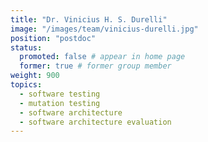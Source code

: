```yaml
---
title: "Dr. Vinicius H. S. Durelli"
image: "/images/team/vinicius-durelli.jpg"
position: "postdoc"
status:
  promoted: false # appear in home page
  former: true # former group member
weight: 900
topics:
  - software testing
  - mutation testing
  - software architecture
  - software architecture evaluation
---
```

